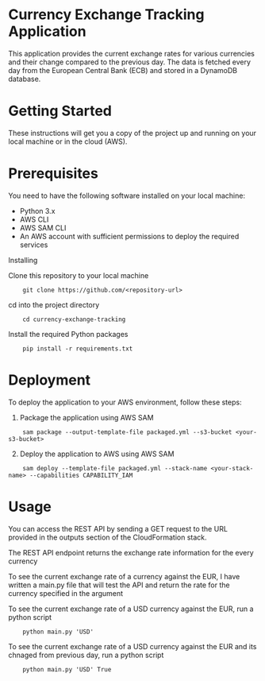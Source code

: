 # Currency Exchange Tracking Application
This application provides the current exchange rates for various currencies and their change compared to the previous day. The data is fetched every day from the European Central Bank (ECB) and stored in a DynamoDB database.

# Getting Started
These instructions will get you a copy of the project up and running on your local machine or in the cloud (AWS).

# Prerequisites
You need to have the following software installed on your local machine:

- Python 3.x
- AWS CLI
- AWS SAM CLI
- An AWS account with sufficient permissions to deploy the required services

Installing

Clone this repository to your local machine

```
    git clone https://github.com/<repository-url>
```

cd into the project directory

```
    cd currency-exchange-tracking
```

Install the required Python packages
```
    pip install -r requirements.txt
```

# Deployment

To deploy the application to your AWS environment, follow these steps:

1. Package the application using AWS SAM
```
    sam package --output-template-file packaged.yml --s3-bucket <your-s3-bucket>
```
2. Deploy the application to AWS using AWS SAM
```
    sam deploy --template-file packaged.yml --stack-name <your-stack-name> --capabilities CAPABILITY_IAM
```

# Usage
You can access the REST API by sending a GET request to the URL provided in the outputs section of the CloudFormation stack.

The REST API endpoint returns the exchange rate information for the every currency

To see the current exchange rate of a currency against the EUR, I have written a main.py file that will test the API and return the rate for the currency specified in the argument

To see the current exchange rate of a USD currency against the EUR, run a python script

```
    python main.py 'USD'
```

To see the current exchange rate of a USD currency against the EUR and its chnaged from previous day, run a python script

```
    python main.py 'USD' True
```